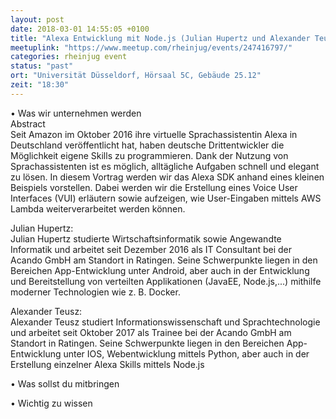 ```yaml
---
layout: post
date: 2018-03-01 14:55:05 +0100
title: "Alexa Entwicklung mit Node.js (Julian Hupertz und Alexander Teusz)"
meetuplink: "https://www.meetup.com/rheinjug/events/247416797/"
categories: rheinjug event
status: "past"
ort: "Universität Düsseldorf, Hörsaal 5C, Gebäude 25.12"
zeit: "18:30"
---
```

<p>• Was wir unternehmen werden<br/>Abstract<br/>Seit Amazon im Oktober 2016 ihre virtuelle Sprachassistentin Alexa in Deutschland veröffentlicht hat, haben deutsche Drittentwickler die Möglichkeit eigene Skills zu programmieren. Dank der Nutzung von Sprachassistenten ist es möglich, alltägliche Aufgaben schnell und elegant zu lösen. In diesem Vortrag werden wir das Alexa SDK anhand eines kleinen Beispiels vorstellen. Dabei werden wir die Erstellung eines Voice User Interfaces (VUI) erläutern sowie aufzeigen, wie User-Eingaben mittels AWS Lambda weiterverarbeitet werden können.</p> <p>Julian Hupertz:<br/>Julian Hupertz studierte Wirtschaftsinformatik sowie Angewandte Informatik und arbeitet seit Dezember 2016 als IT Consultant bei der Acando GmbH am Standort in Ratingen. Seine Schwerpunkte liegen in den Bereichen App-Entwicklung unter Android, aber auch in der Entwicklung und Bereitstellung von verteilten Applikationen (JavaEE, Node.js,...) mithilfe moderner Technologien wie z. B. Docker.</p> <p>Alexander Teusz:<br/>Alexander Teusz studiert Informationswissenschaft und Sprachtechnologie und arbeitet seit Oktober 2017 als Trainee bei der Acando GmbH am Standort in Ratingen. Seine Schwerpunkte liegen in den Bereichen App-Entwicklung unter IOS, Webentwicklung mittels Python, aber auch in der Erstellung einzelner Alexa Skills mittels Node.js</p> <p>• Was sollst du mitbringen</p> <p>• Wichtig zu wissen</p> 
